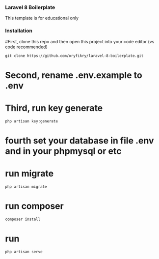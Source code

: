### Laravel 8 Boilerplate

This template is for educational only

### Installation

#First, clone this repo and then open this project into your code editor (vs code recommended) 

```
git clone https://github.com/oryfikry/laravel-8-boilerplate.git
```
# Second, rename .env.example to .env

# Third, run key generate
```
php artisan key:generate
```
# fourth set your database in file .env and in your phpmysql or etc

# run migrate
```
php artisan migrate
```
# run composer
```
composer install
```
# run 
```
php artisan serve
```
